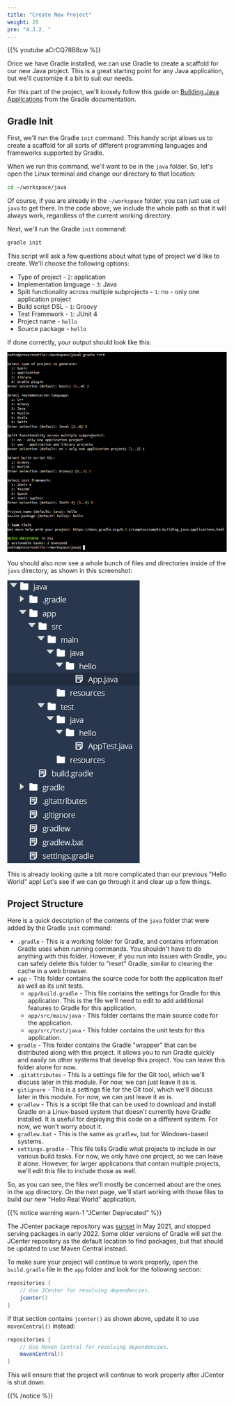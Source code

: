 ```yaml
---
title: "Create New Project"
weight: 20
pre: "4.J.2. "
---
```


{{% youtube aCrCQ78B8cw %}}

Once we have Gradle installed, we can use Gradle to create a scaffold for our new Java project. This is a great starting point for any Java application, but we'll customize it a bit to suit our needs.

For this part of the project, we'll loosely follow this guide on [Building Java Applications](https://docs.gradle.org/current/samples/sample_building_java_applications.html) from the Gradle documentation.

## Gradle Init

First, we'll run the Gradle `init` command. This handy script allows us to create a scaffold for all sorts of different programming languages and frameworks supported by Gradle.

When we run this command, we'll want to be in the `java` folder. So, let's open the Linux terminal and change our directory to that location:

```bash
cd ~/workspace/java
```

Of course, if you are already in the `~/workspace` folder, you can just use `cd java` to get there. In the code above, we include the whole path so that it will always work, regardless of the current working directory. 

Next, we'll run the Gradle `init` command:

```bash
gradle init
```

This script will ask a few questions about what type of project we'd like to create. We'll choose the following options:

* Type of project - `2`: application
* Implementation language - `3`: Java
* Split functionality across multiple subprojects - `1`: no - only one application project
* Build script DSL - `1`: Groovy
* Test Framework - `1`: JUnit 4
* Project name - `hello`
* Source package - `hello`

If done correctly, your output should look like this:

![Gradle Init Output](/images/e1/9gradleinit.png)

You should also now see a whole bunch of files and directories inside of the `java` directory, as shown in this screenshot:

![Gradle Init Structure](/images/e1/9gradleinitfolder.png)

This is already looking quite a bit more complicated than our previous "Hello World" app! Let's see if we can go through it and clear up a few things. 

## Project Structure

Here is a quick description of the contents of the `java` folder that were added by the Gradle `init` command:

* `.gradle` - This is a working folder for Gradle, and contains information Gradle uses when running commands. You shouldn't have to do anything with this folder. However, if you run into issues with Gradle, you can safely delete this folder to "reset" Gradle, similar to clearing the cache in a web browser. 
* `app` - This folder contains the source code for both the application itself as well as its unit tests.
  * `app/build.gradle` - This file contains the settings for Gradle for this application. This is the file we'll need to edit to add additional features to Gradle for this application.
  * `app/src/main/java` - This folder contains the main source code for the application.
  * `app/src/test/java` - This folder contains the unit tests for this application.
* `gradle` - This folder contains the Gradle "wrapper" that can be distributed along with this project. It allows you to run Gradle quickly and easily on other systems that develop this project. You can leave this folder alone for now.
* `.gitattributes` - This is a settings file for the Git tool, which we'll discuss later in this module. For now, we can just leave it as is.
* `gitignore` - This is a settings file for the Git tool, which we'll discuss later in this module. For now, we can just leave it as is.
* `gradlew` - This is a script file that can be used to download and install Gradle on a Linux-based system that doesn't currently have Gradle installed. It is useful for deploying this code on a different system. For now, we won't worry about it.
* `gradlew.bat` - This is the same as `gradlew`, but for Windows-based systems.
* `settings.gradle` - This file tells Gradle what projects to include in our various build tasks. For now, we only have one project, so we can leave it alone. However, for larger applications that contain multiple projects, we'll edit this file to include those as well. 

So, as you can see, the files we'll mostly be concerned about are the ones in the `app` directory. On the next page, we'll start working with those files to build our new "Hello Real World" application.

{{% notice warning warn-1 "JCenter Deprecated" %}}

The JCenter package repository was [sunset](https://jfrog.com/blog/into-the-sunset-bintray-jcenter-gocenter-and-chartcenter/) in May 2021, and stopped serving packages in early 2022. Some older versions of Gradle will set the JCenter repository as the default location to find packages, but that should be updated to use Maven Central instead.

To make sure your project will continue to work properly, open the `build.gradle` file in the `app` folder and look for the following section:

```groovy
repositories {
    // Use JCenter for resolving dependencies.
    jcenter()
}
```

If that section contains `jcenter()` as shown above, update it to use `mavenCentral()` instead:

```groovy
repositories {
    // Use Maven Central for resolving dependencies.
    mavenCentral()
}
```

This will ensure that the project will continue to work properly after JCenter is shut down.

{{% /notice %}}